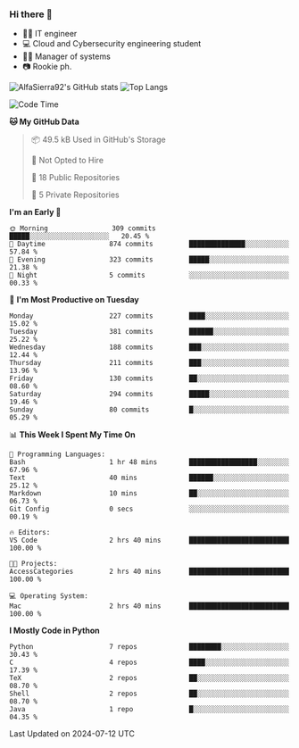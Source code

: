 ### Hi there 👋
- 👨‍💻 IT engineer
- 💻 Cloud and Cybersecurity engineering student
- 👨‍💼 Manager of systems
- 📷 Rookie ph.


![AlfaSierra92's GitHub stats](https://github-readme-stats.vercel.app/api?username=AlfaSierra92&theme=nord)
![Top Langs](https://github-readme-stats.vercel.app/api/top-langs/?username=AlfaSierra92&theme=nord&layout=compact)

<!--START_SECTION:waka-->
![Code Time](http://img.shields.io/badge/Code%20Time-148%20hrs%2016%20mins-blue)

**🐱 My GitHub Data** 

> 📦 49.5 kB Used in GitHub's Storage 
 > 
> 🚫 Not Opted to Hire
 > 
> 📜 18 Public Repositories 
 > 
> 🔑 5 Private Repositories 
 > 
**I'm an Early 🐤** 

```text
🌞 Morning                309 commits         █████░░░░░░░░░░░░░░░░░░░░   20.45 % 
🌆 Daytime                874 commits         ██████████████░░░░░░░░░░░   57.84 % 
🌃 Evening                323 commits         █████░░░░░░░░░░░░░░░░░░░░   21.38 % 
🌙 Night                  5 commits           ░░░░░░░░░░░░░░░░░░░░░░░░░   00.33 % 
```
📅 **I'm Most Productive on Tuesday** 

```text
Monday                   227 commits         ████░░░░░░░░░░░░░░░░░░░░░   15.02 % 
Tuesday                  381 commits         ██████░░░░░░░░░░░░░░░░░░░   25.22 % 
Wednesday                188 commits         ███░░░░░░░░░░░░░░░░░░░░░░   12.44 % 
Thursday                 211 commits         ███░░░░░░░░░░░░░░░░░░░░░░   13.96 % 
Friday                   130 commits         ██░░░░░░░░░░░░░░░░░░░░░░░   08.60 % 
Saturday                 294 commits         █████░░░░░░░░░░░░░░░░░░░░   19.46 % 
Sunday                   80 commits          █░░░░░░░░░░░░░░░░░░░░░░░░   05.29 % 
```


📊 **This Week I Spent My Time On** 

```text
💬 Programming Languages: 
Bash                     1 hr 48 mins        █████████████████░░░░░░░░   67.96 % 
Text                     40 mins             ██████░░░░░░░░░░░░░░░░░░░   25.12 % 
Markdown                 10 mins             ██░░░░░░░░░░░░░░░░░░░░░░░   06.73 % 
Git Config               0 secs              ░░░░░░░░░░░░░░░░░░░░░░░░░   00.19 % 

🔥 Editors: 
VS Code                  2 hrs 40 mins       █████████████████████████   100.00 % 

🐱‍💻 Projects: 
AccessCategories         2 hrs 40 mins       █████████████████████████   100.00 % 

💻 Operating System: 
Mac                      2 hrs 40 mins       █████████████████████████   100.00 % 
```

**I Mostly Code in Python** 

```text
Python                   7 repos             ████████░░░░░░░░░░░░░░░░░   30.43 % 
C                        4 repos             ████░░░░░░░░░░░░░░░░░░░░░   17.39 % 
TeX                      2 repos             ██░░░░░░░░░░░░░░░░░░░░░░░   08.70 % 
Shell                    2 repos             ██░░░░░░░░░░░░░░░░░░░░░░░   08.70 % 
Java                     1 repo              █░░░░░░░░░░░░░░░░░░░░░░░░   04.35 % 
```




 Last Updated on 2024-07-12 UTC
<!--END_SECTION:waka-->

<!--
**AlfaSierra92/AlfaSierra92** is a ✨ _special_ ✨ repository because its `README.md` (this file) appears on your GitHub profile.

Here are some ideas to get you started:

- 🔭 I’m currently working on ...
- 🌱 I’m currently learning ...
- 👯 I’m looking to collaborate on ...
- 🤔 I’m looking for help with ...
- 💬 Ask me about ...
- 📫 How to reach me: ...
- 😄 Pronouns: ...
- ⚡ Fun fact: ...
-->
